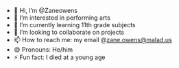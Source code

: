 - 👋 Hi, I’m @Zaneowens
- 👀 I’m interested in performing arts
- 🌱 I’m currently learning 11th grade subjects
- 💞️ I’m looking to collaborate on projects
- 📫 How to reach me: my email @zane.owens@malad.us
- 😄 Pronouns: He/him
- ⚡ Fun fact: I died at a young age 

<!---
Zaneowens/Zaneowens is a ✨ special ✨ repository because its `README.md` (this file) appears on your GitHub profile.
You can click the Preview link to take a look at your changes.
--->
